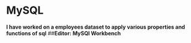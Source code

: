 # MySQL
**I have worked on a employees dataset to apply various properties and functions of sql**
##**Editor: MySQl Workbench**
